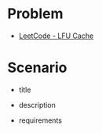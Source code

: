 # Problem

* [LeetCode - LFU Cache](https://leetcode.com/problems/lfu-cache/?tab=Description)

# Scenario

* title

* description

* requirements



